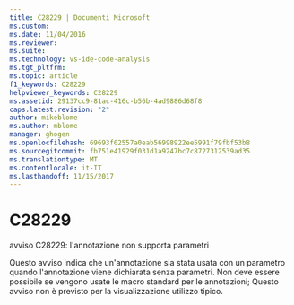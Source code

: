 ```yaml
---
title: C28229 | Documenti Microsoft
ms.custom: 
ms.date: 11/04/2016
ms.reviewer: 
ms.suite: 
ms.technology: vs-ide-code-analysis
ms.tgt_pltfrm: 
ms.topic: article
f1_keywords: C28229
helpviewer_keywords: C28229
ms.assetid: 29137cc9-81ac-416c-b56b-4ad9886d68f8
caps.latest.revision: "2"
author: mikeblome
ms.author: mblome
manager: ghogen
ms.openlocfilehash: 69693f02557a0eab56998922ee5991f79fbf53b8
ms.sourcegitcommit: fb751e41929f031d1a9247bc7c8727312539ad35
ms.translationtype: MT
ms.contentlocale: it-IT
ms.lasthandoff: 11/15/2017
---
```

# <a name="c28229"></a>C28229
avviso C28229: l'annotazione non supporta parametri  
  
 Questo avviso indica che un'annotazione sia stata usata con un parametro quando l'annotazione viene dichiarata senza parametri. Non deve essere possibile se vengono usate le macro standard per le annotazioni; Questo avviso non è previsto per la visualizzazione utilizzo tipico.